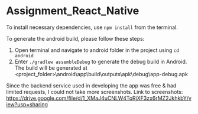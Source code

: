 # Assignment_React_Native

To install necessary dependencies, use ```npm install``` from the terminal.

To generate the android build, please follow these steps:
1. Open terminal and navigate to android folder in the project using ```cd android```
2. Enter ```./gradlew assembleDebug``` to generate the debug build in Android. The build will be generated at <project_folder>\android\app\build\outputs\apk\debug\app-debug.apk

Since the backend service used in developing the app was free & had limited requests, I could not take more screenshots.
Link to screenshots: https://drive.google.com/file/d/1_XMaJ4uCNLW4ToRjXF3zx6rMZ2JkhkbY/view?usp=sharing
